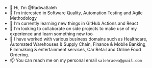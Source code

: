- 👋 Hi, I’m @RadwaSaleh
- 👀 I’m interested in Software Quality, Automation Testing and Agile Methodology 
- 🌱 I’m currently learning new things in GitHub Actions and React
- 💞️ I’m looking to collaborate on side projects to make use of my experience and learn something new too
- 💼 I have worked with various business domains such as Healthcare, Automated Warehouses & Supply Chain, Finance & Mobile Banking, Filmmaking & entertainment services, Car Retail and Online Food Ordering.
- 📫 You can reach me on my personal email `salehradwa@gmail.com`

<!---
RadwaSaleh/RadwaSaleh is a ✨ special ✨ repository because its `README.md` (this file) appears on your GitHub profile.
You can click the Preview link to take a look at your changes.
--->
